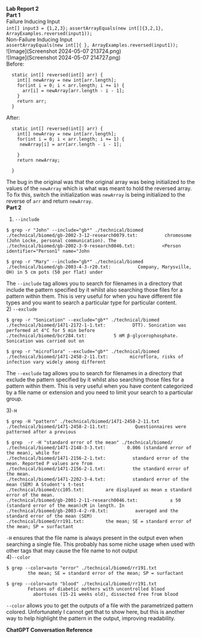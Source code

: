<b>Lab Report 2 <br></b>
<b>Part 1 <br></b>
Failure Inducing Input<br>
`int[] input3 = {1,2,3};`
`assertArrayEquals(new int[]{3,2,1}, ArrayExamples.reversed(input1));`<br>
Non-Failure Inducing Input<br>
`assertArrayEquals(new int[]{ }, ArrayExamples.reversed(input1));`<br>
![Image](Screenshot 2024-05-07 213724.png)<br>
![Image](Screenshot 2024-05-07 214727.png)<br>
Before:<br>
```
  static int[] reversed(int[] arr) {
    int[] newArray = new int[arr.length];
    for(int i = 0; i < arr.length; i += 1) {
      arr[i] = newArray[arr.length - i - 1];
    }
    return arr;
  }
```
After:<br>
```
  static int[] reversed(int[] arr) {
    int[] newArray = new int[arr.length];
    for(int i = 0; i < arr.length; i += 1) {
     newArray[i] = arr[arr.length - i - 1];

    }
    return newArray;

  }
```
The bug in the original was that the original array was being initialized to the values of the `newArray` which is what was meant to hold the reversed array. To fix this, switch the initialization was `newArray` is being initialized to the reverse of `arr` and return `newArray`.<br>
<b>Part 2 <br></b>
1) `--include`
```
$ grep -r "John" --include="gb*" ./technical/biomed
./technical/biomed/gb-2002-3-12-research0079.txt:          chromosome (John Locke, personal communication). The
./technical/biomed/gb-2002-3-9-research0046.txt:          <Person identifier="Person1" name="John
```
```
$ grep -r "Mary" --include="gb*" ./technical/biomed
./technical/biomed/gb-2003-4-3-r20.txt:          Company, Marysville, OH) in 5 cm pots (50 per flat) under
```
The `--include` tag allows you to search for filenames in a directory that include the pattern specified by it whilst also searching those files for a pattern within them. This is very useful for when you have different file types and you want to search a particular type for particular content.<br>
2) `--exclude`
```
$ grep -r "Sonication" --exclude="gb*" ./technical/biomed
./technical/biomed/1471-2172-1-1.txt:          DTT). Sonication was performed at 4°C for 5 min before
./technical/biomed/bcr284.txt:          5 mM β-glycerophosphate. Sonication was carried out on
```
```
$ grep -r "microflora" --exclude="gb*" ./technical/biomed
./technical/biomed/1471-2458-2-11.txt:        microflora, risks of infection vary widely among different
```
The `--exclude` tag allows you to search for filenames in a directory that exclude the pattern specified by it whilst also searching those files for a pattern within them. This is very useful when you have content categorized by a file name or extension and you need to limit your search to a particular group. <br>

3)`-H`
```
$ grep -H "pattern" ./technical/biomed/1471-2458-2-11.txt
./technical/biomed/1471-2458-2-11.txt:          Questionnaires were patterned after a previous
```
```
$ grep  -r -H "standard error of the mean" ./technical/biomed/
./technical/biomed/1471-2148-3-3.txt:        0.006 (standard error of the mean), while for 
./technical/biomed/1471-2156-2-1.txt:          standard error of the mean. Reported P values are from
./technical/biomed/1471-2156-2-1.txt:          the standard error of the mean.
./technical/biomed/1471-2202-3-4.txt:          standard error of the mean (SEM) A Student's t-test
./technical/biomed/cc105.txt:        are displayed as mean ± standard error of the mean.
./technical/biomed/gb-2001-2-11-research0046.txt:            ± 50 (standard error of the mean)cM in length. In
./technical/biomed/gb-2003-4-2-r8.txt:          averaged and the standard error of the mean (SEM)
./technical/biomed/rr191.txt:        the mean; SE = standard error of the mean; SP = surfactant
```
`-H` ensures that the file name is always present in the output even when searching a single file. This probably has some niche usage when used with other tags that may cause the file name to not output<br>
4)`--color`
```
$ grep --color=auto "error" ./technical/biomed/rr191.txt
        the mean; SE = standard error of the mean; SP = surfactant
```
```
$ grep --color=auto "blood" ./technical/biomed/rr191.txt
        Fetuses of diabetic mothers with uncontrolled blood
          abortuses (15-21 weeks old), dissected free from blood
```
`--color` allows you to get the outputs of a file with the parametrized pattern colored. Unfortunately I cannot get that to show here, but this is another way to help highlight the pattern in the output, improving readability.<br>

<b>ChatGPT Conversation Reference

